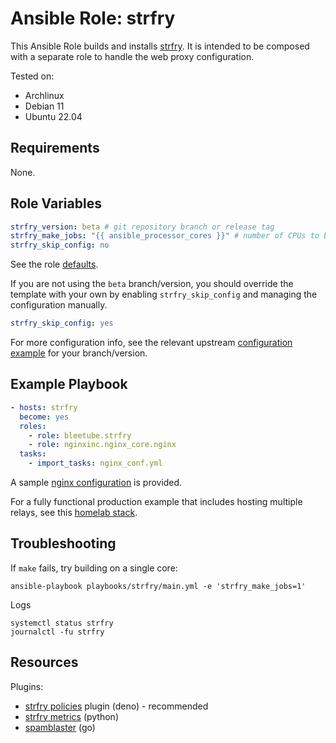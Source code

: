 # Ansible Role: strfry

This Ansible Role builds and installs [strfry](https://github.com/hoytech/strfry). It is intended to be composed with a separate role to handle the web proxy configuration.

Tested on:
* Archlinux
* Debian 11
* Ubuntu 22.04

## Requirements

None.

## Role Variables

```yaml
strfry_version: beta # git repository branch or release tag
strfry_make_jobs: "{{ ansible_processor_cores }}" # number of CPUs to build with
strfry_skip_config: no
```

See the role [defaults](defaults/main.yml).

If you are not using the `beta` branch/version, you should override the template with your own by enabling `strfry_skip_config` and managing the configuration manually.

```yaml
strfry_skip_config: yes
```

For more configuration info, see the relevant upstream [configuration example](https://github.com/hoytech/strfry/blob/beta/strfry.conf) for your branch/version.

## Example Playbook

```yaml
- hosts: strfry
  become: yes
  roles:
    - role: bleetube.strfry
    - role: nginxinc.nginx_core.nginx
  tasks:
    - import_tasks: nginx_conf.yml
```

A sample [nginx configuration](docs/examples/nginx_conf.yml) is provided.

For a fully functional production example that includes hosting multiple relays, see this [homelab stack](https://github.com/bleetube/satstack).

## Troubleshooting
If `make` fails, try building on a single core:

```shell
ansible-playbook playbooks/strfry/main.yml -e 'strfry_make_jobs=1'
```

Logs

```shell
systemctl status strfry
journalctl -fu strfry
```

## Resources

Plugins:

* [strfry policies](https://gitlab.com/soapbox-pub/strfry-policies) plugin (deno) - recommended
* [strfry metrics](https://github.com/bleetube/strfry-plugin) (python)
* [spamblaster](https://github.com/relaytools/spamblaster) (go)